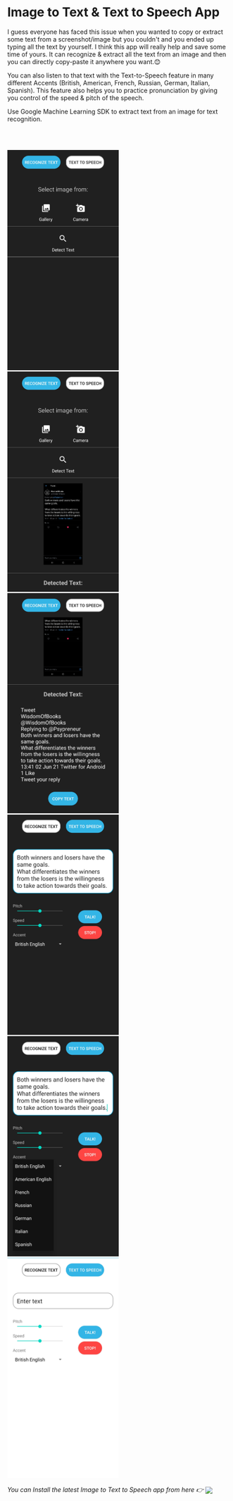 # Image to Text & Text to Speech App
I guess everyone has faced this issue when you wanted to copy or extract some text from a screenshot/image but you couldn't and you ended up typing all the text by yourself. I think this app will really help and save some time of yours. It can recognize & extract all the text from an image and then you can directly copy-paste it anywhere you want.😊

You can also listen to that text with the Text-to-Speech feature in many different Accents (British, American, French, Russian, German, Italian, Spanish).
This feature also helps you to practice pronunciation by giving you control of the speed & pitch of the speech.

Use Google Machine Learning SDK to extract text from an image for text recognition.

<br/>
<br/>

<a><img src="https://github.com/AkshayAshokCode/Image-to-Text-Text-to-Speech-App/blob/master/screenshots/screenshot1.png" height="500"></a> &nbsp;&nbsp;&nbsp;&nbsp;
<a><img src="https://github.com/AkshayAshokCode/Image-to-Text-Text-to-Speech-App/blob/master/screenshots/screenshot2.png" height="500"></a> &nbsp;&nbsp;&nbsp;&nbsp;
<a><img src="https://github.com/AkshayAshokCode/Image-to-Text-Text-to-Speech-App/blob/master/screenshots/screenshot3.png" height="500"></a>
<a><img src="https://github.com/AkshayAshokCode/Image-to-Text-Text-to-Speech-App/blob/master/screenshots/screenshot4.png" height="500"></a> &nbsp;&nbsp;&nbsp;&nbsp;
<a><img src="https://github.com/AkshayAshokCode/Image-to-Text-Text-to-Speech-App/blob/master/screenshots/screenshot5.png" height="500"></a> &nbsp;&nbsp;&nbsp;&nbsp;
<a><img src="https://github.com/AkshayAshokCode/Image-to-Text-Text-to-Speech-App/blob/master/screenshots/screenshot6.png" height="500"></a>

*You can Install the latest Image to Text to Speech app from here 👉* [<img align=center src="https://www.logo.wine/a/logo/Google_Play/Google_Play-Badge-Logo.wine.svg" width="200" />](https://play.google.com/store/apps/details?id=com.akshayAshokCode.textrecognition)
